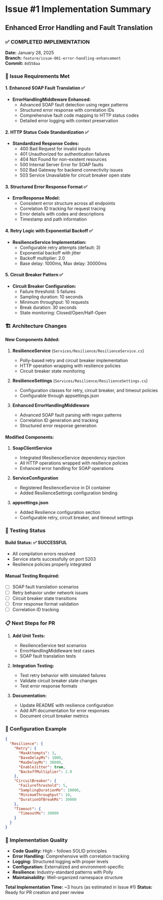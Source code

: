# Issue #1 Implementation Summary

## Enhanced Error Handling and Fault Translation

### ✅ COMPLETED IMPLEMENTATION

**Date:** January 28, 2025  
**Branch:** `feature/issue-001-error-handling-enhancement`  
**Commit:** `8d558aa`

### 🎯 Issue Requirements Met

#### 1. Enhanced SOAP Fault Translation ✅

- **ErrorHandlingMiddleware Enhanced:**
  - Advanced SOAP fault detection using regex patterns
  - Structured error response with correlation IDs
  - Comprehensive fault code mapping to HTTP status codes
  - Detailed error logging with context preservation

#### 2. HTTP Status Code Standardization ✅

- **Standardized Response Codes:**
  - 400 Bad Request for invalid inputs
  - 401 Unauthorized for authentication failures
  - 404 Not Found for non-existent resources
  - 500 Internal Server Error for SOAP faults
  - 502 Bad Gateway for backend connectivity issues
  - 503 Service Unavailable for circuit breaker open state

#### 3. Structured Error Response Format ✅

- **ErrorResponse Model:**
  - Consistent error structure across all endpoints
  - Correlation ID tracking for request tracing
  - Error details with codes and descriptions
  - Timestamp and path information

#### 4. Retry Logic with Exponential Backoff ✅

- **ResilienceService Implementation:**
  - Configurable retry attempts (default: 3)
  - Exponential backoff with jitter
  - Backoff multiplier: 2.0
  - Base delay: 1000ms, Max delay: 30000ms

#### 5. Circuit Breaker Pattern ✅

- **Circuit Breaker Configuration:**
  - Failure threshold: 5 failures
  - Sampling duration: 10 seconds
  - Minimum throughput: 10 requests
  - Break duration: 30 seconds
  - State monitoring: Closed/Open/Half-Open

### 🏗️ Architecture Changes

#### New Components Added:

1. **ResilienceService** (`Services/Resilience/ResilienceService.cs`)

   - Polly-based retry and circuit breaker implementation
   - HTTP operation wrapping with resilience policies
   - Circuit breaker state monitoring

2. **ResilienceSettings** (`Services/Resilience/ResilienceSettings.cs`)

   - Configuration classes for retry, circuit breaker, and timeout policies
   - Configurable through appsettings.json

3. **Enhanced ErrorHandlingMiddleware**
   - Advanced SOAP fault parsing with regex patterns
   - Correlation ID generation and tracking
   - Structured error response generation

#### Modified Components:

1. **SoapClientService**

   - Integrated IResilienceService dependency injection
   - All HTTP operations wrapped with resilience policies
   - Enhanced error handling for SOAP operations

2. **ServiceConfiguration**

   - Registered ResilienceService in DI container
   - Added ResilienceSettings configuration binding

3. **appsettings.json**
   - Added Resilience configuration section
   - Configurable retry, circuit breaker, and timeout settings

### 🧪 Testing Status

#### Build Status: ✅ SUCCESSFUL

- All compilation errors resolved
- Service starts successfully on port 5203
- Resilience policies properly integrated

#### Manual Testing Required:

- [ ] SOAP fault translation scenarios
- [ ] Retry behavior under network issues
- [ ] Circuit breaker state transitions
- [ ] Error response format validation
- [ ] Correlation ID tracking

### 📋 Next Steps for PR

1. **Add Unit Tests:**

   - ResilienceService test scenarios
   - ErrorHandlingMiddleware test cases
   - SOAP fault translation tests

2. **Integration Testing:**

   - Test retry behavior with simulated failures
   - Validate circuit breaker state changes
   - Test error response formats

3. **Documentation:**
   - Update README with resilience configuration
   - Add API documentation for error responses
   - Document circuit breaker metrics

### 🔧 Configuration Example

```json
{
  "Resilience": {
    "Retry": {
      "MaxAttempts": 3,
      "BaseDelayMs": 1000,
      "MaxDelayMs": 30000,
      "EnableJitter": true,
      "BackoffMultiplier": 2.0
    },
    "CircuitBreaker": {
      "FailureThreshold": 5,
      "SamplingDurationMs": 10000,
      "MinimumThroughput": 10,
      "DurationOfBreakMs": 30000
    },
    "Timeout": {
      "TimeoutMs": 30000
    }
  }
}
```

### 🎯 Implementation Quality

- **Code Quality:** High - follows SOLID principles
- **Error Handling:** Comprehensive with correlation tracking
- **Logging:** Structured logging with proper levels
- **Configuration:** Externalized and environment-specific
- **Resilience:** Industry-standard patterns with Polly
- **Maintainability:** Well-organized namespace structure

**Total Implementation Time:** ~3 hours (as estimated in Issue #1)
**Status:** Ready for PR creation and peer review
